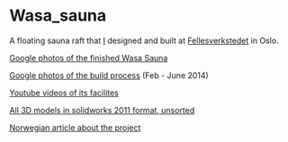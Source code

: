 # Wasa_sauna
A floating sauna raft that [I](https://github.com/Jaknil) designed and built at [Fellesverkstedet](https://www.fellesverkstedet.no/) in Oslo.

[Google photos of the finished Wasa Sauna](https://photos.app.goo.gl/A7ASr5p1Vt55GASh6)

[Google photos of the build process](https://photos.app.goo.gl/7zRKsu3oAkMGb1CF9) (Feb - June 2014)

[Youtube videos of its facilites](https://youtube.com/playlist?list=PLKSI6XgWmHYak1AXvxSxXbOTM4TtMFS2j)

[All 3D models in solidworks 2011 format, unsorted](/drawings/Wasa_Sauna_Solidworks_files.zip)

[Norwegian article about the project](Wasa_Sauna_Tekniskt_Ukeblad.pdf)